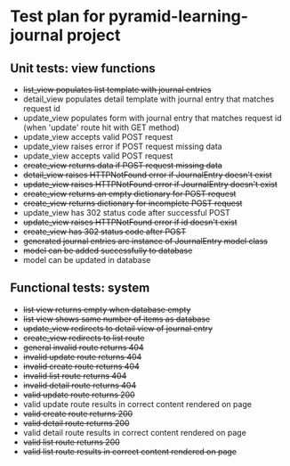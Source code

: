 # Test plan for pyramid-learning-journal project

## Unit tests: view functions
- ~~list_view populates list template with journal entries~~
- detail_view populates detail template with journal entry that matches request id
- update_view populates form with journal entry that matches request id (when 'update' route hit with GET method)
- update_view accepts valid POST request
- update_view raises error if POST request missing data
- update_view accepts valid POST request
- ~~create_view returns data if POST request missing data~~
- ~~detail_view raises HTTPNotFound error if JournalEntry doesn't exist~~
- ~~update_view raises HTTPNotFound error if JournalEntry doesn't exist~~
- ~~create_view returns an empty dictionary for POST request~~
- ~~create_view returns dictionary for incomplete POST request~~
- update_view has 302 status code after successful POST
- ~~update_view raises HTTPNotFound error if id doesn't exist~~
- ~~create_view has 302 status code after POST~~
- ~~generated journal entries are instance of JournalEntry model class~~
- ~~model can be added successfully to database~~
- model can be updated in database


## Functional tests: system
- ~~list view returns empty when database empty~~
- ~~list view shows same number of items as database~~
- ~~update_view redirects to detail view of journal entry~~
- ~~create_view redirects to list route~~
- ~~general invalid route returns 404~~
- ~~invalid update route returns 404~~
- ~~invalid create route returns 404~~
- ~~invalid list route returns 404~~
- ~~invalid detail route returns 404~~
- ~~valid update route returns 200~~
- valid update route results in correct content rendered on page
- ~~valid create route returns 200~~
- ~~valid detail route returns 200~~
- valid detail route results in correct content rendered on page
- ~~valid list route returns 200~~
- ~~valid list route results in correct content rendered on page~~